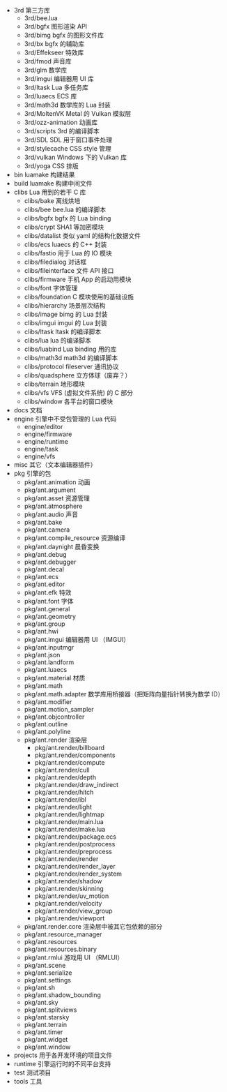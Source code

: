 * 3rd 第三方库
	* 3rd/bee.lua
	* 3rd/bgfx 图形渲染 API
	* 3rd/bimg bgfx 的图形文件库
	* 3rd/bx bgfx 的辅助库
	* 3rd/Effekseer 特效库
	* 3rd/fmod 声音库
	* 3rd/glm 数学库
	* 3rd/imgui 编辑器用 UI 库
	* 3rd/ltask Lua 多任务库
	* 3rd/luaecs ECS 库
	* 3rd/math3d 数学库的 Lua 封装
	* 3rd/MoltenVK Metal 的 Vulkan 模拟层
	* 3rd/ozz-animation 动画库
	* 3rd/scripts 3rd 的编译脚本
	* 3rd/SDL SDL 用于窗口事件处理
	* 3rd/stylecache CSS style 管理
	* 3rd/vulkan Windows 下的 Vulkan 库
	* 3rd/yoga CSS 排版
* bin luamake 构建结果
* build luamake 构建中间文件
* clibs Lua 用到的若干 C 库
	* clibs/bake 离线烘培
	* clibs/bee bee.lua 的编译脚本
	* clibs/bgfx bgfx 的 Lua binding
	* clibs/crypt SHA1 等加密模块
	* clibs/datalist 类似 yaml 的结构化数据文件
	* clibs/ecs luaecs 的 C++ 封装
	* clibs/fastio 用于 Lua 的 IO 模块
	* clibs/filedialog 对话框
	* clibs/fileinterface 文件 API 接口
	* clibs/firmware 手机 App 的启动用模块
	* clibs/font 字体管理
	* clibs/foundation C 模块使用的基础设施
	* clibs/hierarchy 场景层次结构
	* clibs/image bimg 的 Lua 封装
	* clibs/imgui imgui 的 Lua 封装
	* clibs/ltask ltask 的编译脚本
	* clibs/lua lua 的编译脚本
	* clibs/luabind Lua binding 用的库
	* clibs/math3d math3d 的编译脚本
	* clibs/protocol fileserver 通讯协议
	* clibs/quadsphere 立方体球（废弃？）
	* clibs/terrain 地形模块
	* clibs/vfs VFS (虚拟文件系统) 的 C 部分
	* clibs/window 各平台的窗口模块
* docs 文档
* engine 引擎中不受包管理的 Lua 代码
	* engine/editor
	* engine/firmware
	* engine/runtime
	* engine/task
	* engine/vfs
* misc 其它（文本编辑器插件）
* pkg 引擎的包
	* pkg/ant.animation 动画
	* pkg/ant.argument 
	* pkg/ant.asset 资源管理
	* pkg/ant.atmosphere
	* pkg/ant.audio 声音
	* pkg/ant.bake
	* pkg/ant.camera
	* pkg/ant.compile_resource 资源编译
	* pkg/ant.daynight 晨昏变换
	* pkg/ant.debug
	* pkg/ant.debugger
	* pkg/ant.decal
	* pkg/ant.ecs
	* pkg/ant.editor
	* pkg/ant.efk 特效
	* pkg/ant.font 字体
	* pkg/ant.general
	* pkg/ant.geometry
	* pkg/ant.group
	* pkg/ant.hwi
	* pkg/ant.imgui 编辑器用 UI （IMGUI）
	* pkg/ant.inputmgr
	* pkg/ant.json
	* pkg/ant.landform
	* pkg/ant.luaecs
	* pkg/ant.material 材质
	* pkg/ant.math
	* pkg/ant.math.adapter 数学库用桥接器（把矩阵向量指针转换为数学 ID）
	* pkg/ant.modifier
	* pkg/ant.motion_sampler
	* pkg/ant.objcontroller
	* pkg/ant.outline
	* pkg/ant.polyline
	* pkg/ant.render 渲染层
		* pkg/ant.render/billboard
		* pkg/ant.render/components
		* pkg/ant.render/compute
		* pkg/ant.render/cull
		* pkg/ant.render/depth
		* pkg/ant.render/draw_indirect
		* pkg/ant.render/hitch
		* pkg/ant.render/ibl
		* pkg/ant.render/light
		* pkg/ant.render/lightmap
		* pkg/ant.render/main.lua
		* pkg/ant.render/make.lua
		* pkg/ant.render/package.ecs
		* pkg/ant.render/postprocess
		* pkg/ant.render/preprocess
		* pkg/ant.render/render
		* pkg/ant.render/render_layer
		* pkg/ant.render/render_system
		* pkg/ant.render/shadow
		* pkg/ant.render/skinning
		* pkg/ant.render/uv_motion
		* pkg/ant.render/velocity
		* pkg/ant.render/view_group
		* pkg/ant.render/viewport
	* pkg/ant.render.core 渲染层中被其它包依赖的部分
	* pkg/ant.resource_manager
	* pkg/ant.resources
	* pkg/ant.resources.binary
	* pkg/ant.rmlui 游戏用 UI （RMLUI）
	* pkg/ant.scene
	* pkg/ant.serialize
	* pkg/ant.settings
	* pkg/ant.sh
	* pkg/ant.shadow_bounding
	* pkg/ant.sky
	* pkg/ant.splitviews
	* pkg/ant.starsky
	* pkg/ant.terrain
	* pkg/ant.timer
	* pkg/ant.widget
	* pkg/ant.window
* projects 用于各开发环境的项目文件
* runtime 引擎运行时的不同平台支持
* test 测试项目
* tools 工具
